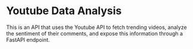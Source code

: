 # Youtube Data Analysis
This is an API that uses the Youtube API to fetch trending videos, analyze the sentiment of their comments, and expose this information through a FastAPI endpoint. 
